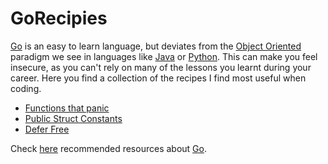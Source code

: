 # GoRecipies

[Go](https://golang.org) is an easy to learn language, but deviates from the [Object Oriented](https://en.wikipedia.org/wiki/Object-oriented_programming) paradigm we see in languages like [Java](https://en.wikipedia.org/wiki/Java_(programming_language)) or [Python](https://en.wikipedia.org/wiki/Python_(programming_language)). This can make you feel insecure, as you can't rely on many of the lessons you learnt during your career. 
Here you find a collection of the recipes I find most useful when coding.

- [Functions that panic](functions_that_panic.md)
- [Public Struct Constants](public_struct_constants.md)
- [Defer Free](defer_free.md)

Check [here](resources.md) recommended resources about [Go](https://golang.org).
